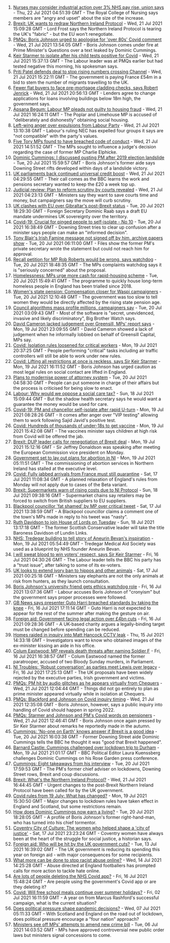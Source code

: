 1. [Nurses may consider industrial action over 3% NHS pay rise, union says](https://www.bbc.co.uk/news/health-57924271) - Thu, 22 Jul 2021 04:51:39 GMT - The Royal College of Nursing says members are "angry and upset" about the size of the increase.
2. [Brexit: UK wants to redraw Northern Ireland Protocol](https://www.bbc.co.uk/news/uk-politics-57911148) - Wed, 21 Jul 2021 15:09:28 GMT - Lord Frost says the Northern Ireland Protocol is tearing the UK's "fabric" - but the EU won't renegotiate.
3. [PMQs: Boris Johnson urged to apologise for 'over 80s' Covid comment](https://www.bbc.co.uk/news/uk-politics-57917172) - Wed, 21 Jul 2021 13:54:05 GMT - Boris Johnson comes under fire at Prime Minister's Questions over a text leaked by Dominic Cummings.
4. [Keir Starmer to isolate after his child tests positive for Covid](https://www.bbc.co.uk/news/uk-politics-57918823) - Wed, 21 Jul 2021 15:37:13 GMT - The Labour leader was at PMQs earlier but had tested negative this morning, his spokesman says.
5. [Priti Patel defends deal to stop rising numbers crossing Channel](https://www.bbc.co.uk/news/uk-57916659) - Wed, 21 Jul 2021 15:22:11 GMT - The government is paying France £54m in a bid to stem the number of migrants travelling to the UK.
6. [Fewer flat buyers to face pre-mortgage cladding checks, says Robert Jenrick](https://www.bbc.co.uk/news/uk-politics-57918265) - Wed, 21 Jul 2021 20:56:13 GMT - Lenders agree to change applications for loans involving buildings below 18m high, the government says.
7. [Apsana Begum: Labour MP pleads not guilty to housing fraud](https://www.bbc.co.uk/news/uk-england-london-57921569) - Wed, 21 Jul 2021 16:24:11 GMT - The Poplar and Limehouse MP is accused of "deliberately and dishonestly" obtaining social housing.
8. [Left-wing anger over expulsions from Labour Party](https://www.bbc.co.uk/news/uk-politics-57909481) - Wed, 21 Jul 2021 13:10:38 GMT - Labour's ruling NEC has expelled four groups it says are "not compatible" with the party's values.
9. [Five Tory MPs found to have breached code of conduct](https://www.bbc.co.uk/news/uk-politics-57914664) - Wed, 21 Jul 2021 14:51:52 GMT - The MPs sought to influence a judge's decision regarding the case of former MP Charlie Elphicke.
10. [Dominic Cummings: I discussed ousting PM after 2019 election landslide](https://www.bbc.co.uk/news/uk-politics-57880118) - Tue, 20 Jul 2021 15:59:57 GMT - Boris Johnson's former aide says Downing Street rifts developed within days of a landslide victory.
11. [UK parliaments back continued universal credit boost](https://www.bbc.co.uk/news/uk-politics-57909480) - Wed, 21 Jul 2021 04:29:55 GMT - Their call comes as the BBC learns the work and pensions secretary wanted to keep the £20 a week top up.
12. [Judicial review: Plan to reform scrutiny by courts revealed](https://www.bbc.co.uk/news/uk-57909168) - Wed, 21 Jul 2021 04:23:13 GMT - Ministers say they want to save courts time and money, but campaigners say the move will curb scrutiny.
13. [UK clashes with EU over Gibraltar's post-Brexit status](https://www.bbc.co.uk/news/uk-politics-57908376) - Tue, 20 Jul 2021 18:29:30 GMT - Foreign Secretary Dominic Raab says a draft EU mandate undermines UK sovereignty over the territory.
14. [Covid-19: Crucial for pinged people to self-isolate - No 10](https://www.bbc.co.uk/news/uk-57902213) - Tue, 20 Jul 2021 16:38:49 GMT - Downing Street tries to clear up confusion after a minister says people can make an "informed decision".
15. [Tony Blair's Irish Famine message not signed off by him, archive papers show](https://www.bbc.co.uk/news/uk-57894210) - Tue, 20 Jul 2021 06:11:00 GMT - Files show the former PM's private secretary wrote the statement but could not reach him for approval.
16. [Recall petition for MP Rob Roberts would be wrong, says watchdog](https://www.bbc.co.uk/news/uk-wales-politics-57900798) - Tue, 20 Jul 2021 18:48:35 GMT - The MPs complaints watchdog says it is "seriously concerned" about the proposal.
17. [Homelessness: MPs urge more cash for rapid-housing scheme](https://www.bbc.co.uk/news/uk-politics-57899758) - Tue, 20 Jul 2021 15:49:41 GMT - The programme to quickly house long-term homeless people in England has been trialled since 2018.
18. [Women's state pension: Compensation closer for Waspi campaigners](https://www.bbc.co.uk/news/business-57900320) - Tue, 20 Jul 2021 12:10:48 GMT - The government was too slow to tell women they would be directly affected by the rising state pension age.
19. [Council algorithms mass profile millions, campaigners say](https://www.bbc.co.uk/news/uk-57869647) - Tue, 20 Jul 2021 03:09:43 GMT - Most of the software is "secret, unevidenced, invasive and likely discriminatory", Big Brother Watch says.
20. [David Cameron lacked judgement over Greensill, MPs' report says](https://www.bbc.co.uk/news/business-57889549) - Mon, 19 Jul 2021 23:09:55 GMT - David Cameron showed a lack of judgement when he informally lobbied on behalf of Greensill Capital, MPs say.
21. [Covid: Isolation rules loosened for critical workers](https://www.bbc.co.uk/news/uk-57894392) - Mon, 19 Jul 2021 20:37:25 GMT - People performing "critical" tasks including air traffic controllers will still be able to work under new rules.
22. [Covid: Lifting all restrictions at once is reckless, says Sir Keir Starmer](https://www.bbc.co.uk/news/uk-politics-57886976) - Mon, 19 Jul 2021 16:11:52 GMT - Boris Johnson has urged caution as most legal rules on social contact are lifted in England.
23. [Plans to modernise power of attorney system](https://www.bbc.co.uk/news/uk-57897609) - Tue, 20 Jul 2021 04:58:30 GMT - People can put someone in charge of their affairs but the process is criticised for being slow to enact.
24. [Labour: Why would we oppose a social care tax?](https://www.bbc.co.uk/news/uk-politics-57879629) - Sun, 18 Jul 2021 15:09:44 GMT - But the shadow health secretary says he would want a guarantee the money would be used for care.
25. [Covid-19: PM and chancellor self-isolate after rapid U-turn](https://www.bbc.co.uk/news/uk-57879730) - Mon, 19 Jul 2021 08:28:26 GMT - It comes after anger over "VIP testing" allowing them to work following Sajid Javid's positive test.
26. [Covid: Hundreds of thousands of under-18s to get vaccine](https://www.bbc.co.uk/news/health-57885845) - Mon, 19 Jul 2021 15:42:08 GMT - The vaccines minister says children at high risk from Covid will be offered the jab.
27. [Brexit: DUP leader calls for renegotiation of Brexit deal](https://www.bbc.co.uk/news/uk-northern-ireland-57885367) - Mon, 19 Jul 2021 15:12:16 GMT - Sir Jeffrey Donaldson was speaking after meeting the European Commission vice president on Monday.
28. [Government set to lay out plans for abortion in NI](https://www.bbc.co.uk/news/uk-northern-ireland-57882472) - Mon, 19 Jul 2021 05:11:51 GMT - The commissioning of abortion services in Northern Ireland has stalled at the executive level.
29. [Covid: Fully jabbed arrivals from France must still quarantine](https://www.bbc.co.uk/news/uk-57869880) - Sat, 17 Jul 2021 11:08:34 GMT - A planned relaxation of England's rules from Monday will not apply due to cases of the Beta variant.
30. [Brexit: Supermarkets warn of rising costs due to NI Protocol](https://www.bbc.co.uk/news/uk-northern-ireland-57879007) - Sun, 18 Jul 2021 09:38:16 GMT - Supermarket chains say retailers may be forced to switch from British suppliers to EU suppliers.
31. [Blackpool councillor 'fat shamed' by MP over critical tweet](https://www.bbc.co.uk/news/uk-england-lancashire-57873811) - Sat, 17 Jul 2021 13:38:59 GMT - A Blackpool councillor claims a comment one of the town's MPs made in reply to his tweet was "nasty".
32. [Ruth Davidson to join House of Lords on Tuesday](https://www.bbc.co.uk/news/uk-scotland-scotland-politics-57880791) - Sun, 18 Jul 2021 13:17:18 GMT - The former Scottish Conservative leader will take the title Baroness Davidson of Lundin Links.
33. [NHS: Tredegar building to tell story of Aneurin Bevan's inspiration](https://www.bbc.co.uk/news/uk-wales-57802514) - Mon, 19 Jul 2021 05:54:49 GMT - Tredegar Medical Aid Society was used as a blueprint by NHS founder Aneurin Bevan.
34. [I will sweat blood to win voters' respect, says Sir Keir Starmer](https://www.bbc.co.uk/news/uk-politics-57848266) - Fri, 16 Jul 2021 04:30:26 GMT - The Labour leader tells the BBC his party has a "trust issue", after talking to some of its ex-voters.
35. [UK looks to extend ivory ban to hippos and other animals](https://www.bbc.co.uk/news/uk-politics-57867935) - Sat, 17 Jul 2021 00:25:18 GMT - Ministers say elephants are not the only animals at risk from hunters, as they launch consultation.
36. [Boris Johnson's university friend gets ethics watchdog role](https://www.bbc.co.uk/news/uk-politics-57860969) - Fri, 16 Jul 2021 13:07:36 GMT - Labour accuses Boris Johnson of "cronyism" but the government says proper processes were followed.
37. [GB News says presenter Guto Harri breached standards by taking the knee](https://www.bbc.co.uk/news/entertainment-arts-57862332) - Fri, 16 Jul 2021 17:11:14 GMT - Guto Harri is not expected to appear for the rest of the summer after making the gesture on air.
38. [Foreign aid: Government facing legal action over £4bn cuts](https://www.bbc.co.uk/news/uk-politics-57860963) - Fri, 16 Jul 2021 09:28:36 GMT - A UK-based charity argues a legally-binding target must be changed before spending can be reduced.
39. [Homes raided in inquiry into Matt Hancock CCTV leak](https://www.bbc.co.uk/news/uk-politics-57853164) - Thu, 15 Jul 2021 14:33:18 GMT - Investigators want to know who obtained images of the ex-minister kissing an aide in his office.
40. [Colum Eastwood: MP reveals death threats after naming Soldier F](https://www.bbc.co.uk/news/uk-northern-ireland-foyle-west-57863054) - Fri, 16 Jul 2021 16:38:57 GMT - Colum Eastwood named the former paratrooper, accused of two Bloody Sunday murders, in Parliament.
41. [NI Troubles: 'Robust conversation' as parties meet Lewis over legacy](https://www.bbc.co.uk/news/uk-northern-ireland-57858073) - Fri, 16 Jul 2021 17:25:13 GMT - The UK proposals have been widely rejected by the executive parties, Irish government and victims.
42. [PMQs: PM hit by audio glitches as he appears virtually from Chequers](https://www.bbc.co.uk/news/uk-politics-57917763) - Wed, 21 Jul 2021 12:04:44 GMT - Things did not go entirely to plan as prime minister appeared virtually while in isolation at Chequers.
43. [PMQs: Blackford and Johnson on Covid inquiry timing](https://www.bbc.co.uk/news/uk-politics-57917766) - Wed, 21 Jul 2021 12:35:08 GMT - Boris Johnson, however, says a public inquiry into handling of Covid should happen in spring 2022.
44. [PMQs: Starmer and Johnson and PM's Covid words on pensioners](https://www.bbc.co.uk/news/uk-politics-57917765) - Wed, 21 Jul 2021 12:46:41 GMT - Boris Johnson once again pressed by Sir Keir Starmer about remarks he reportedly made in the autumn.
45. [Cummings: 'No-one on Earth' knows answer if Brexit is a good idea](https://www.bbc.co.uk/news/uk-politics-57907893) - Tue, 20 Jul 2021 16:03:38 GMT - Former Downing Street aide Dominic Cummings tells the BBC he thought it was "good that Brexit happened".
46. [Barnard Castle: Cummings challenged over lockdown trip to Durham](https://www.bbc.co.uk/news/uk-politics-57894747) - Mon, 19 Jul 2021 21:01:17 GMT - BBC Political Editor Laura Kuenssberg challenges Dominic Cummings on his Rose Garden press conference.
47. [Cummings: Eight takeaways from his interview](https://www.bbc.co.uk/news/uk-politics-57882892) - Tue, 20 Jul 2021 17:59:53 GMT - The PM's former chief adviser on lockdowns, Downing Street rows, Brexit and coup discussions.
48. [Brexit: What's the Northern Ireland Protocol?](https://www.bbc.co.uk/news/explainers-53724381) - Wed, 21 Jul 2021 16:44:45 GMT - Urgent changes to the post-Brexit Northern Ireland Protocol have been called for by the UK government.
49. [Covid rules from 19 July: What has changed?](https://www.bbc.co.uk/news/explainers-52530518) - Mon, 19 Jul 2021 15:30:50 GMT - Major changes to lockdown rules have taken effect in England and Scotland, but some restrictions remain.
50. [How does Dominic Cummings now earn a living?](https://www.bbc.co.uk/news/uk-politics-49101464) - Tue, 20 Jul 2021 18:28:05 GMT - A profile of Boris Johnson's former right-hand-man, who has turned into his chief tormentor.
51. [Coventry City of Culture: The women who helped shape a 'city of justice'](https://www.bbc.co.uk/news/uk-england-coventry-warwickshire-57555779) - Sat, 17 Jul 2021 23:23:24 GMT - Coventry women have always been at the heart of the struggle for social justice, a historian says.
52. [Foreign aid: Who will be hit by the UK government cuts?](https://www.bbc.co.uk/news/57362816) - Tue, 13 Jul 2021 16:39:02 GMT - The UK government is reducing its spending this year on foreign aid - with major consequences for some recipients.
53. [What more can be done to stop racist abuse online?](https://www.bbc.co.uk/news/uk-politics-57820048) - Wed, 14 Jul 2021 14:25:28 GMT - Abuse directed at England footballers has prompted calls for more action to tackle hate online.
54. [Are lots of people deleting the NHS Covid app?](https://www.bbc.co.uk/news/57779371) - Fri, 16 Jul 2021 15:48:24 GMT - Are people using the government's Covid app or are they deleting it?
55. [Covid: Will free school meals continue over summer holidays?](https://www.bbc.co.uk/news/explainers-53053337) - Fri, 02 Jul 2021 16:11:59 GMT - A year on from Marcus Rashford's successful campaign, what is the current situation?
56. [Does political pressure shape pandemic decisions?](https://www.bbc.co.uk/news/uk-scotland-scotland-politics-57737414) - Wed, 07 Jul 2021 05:11:33 GMT - With Scotland and England on the road out of lockdown, does political pressure encourage a "four nation" approach?
57. [Ministers see off MPs' attempts to amend new crime bill](https://www.bbc.co.uk/news/uk-politics-57680917) - Tue, 06 Jul 2021 14:03:52 GMT - MPs have approved controversial new public order laws but ministers signal concessions to come.
